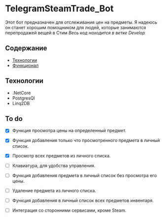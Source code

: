 # TelegramSteamTrade_Bot
Этот бот предназначен для отслеживания цен на предметы. 
Я надеюсь он станет хорошим помощником для людей, которые занимаются перепродажей вещей в Стим
*Весь код находится в ветке Develop*


## Содержание
- [Технологии](#технологии)
- [Функционал](#to-do)

## Технологии
- .NetCore 
- PostgresQl
- Linq2DB

## To do
- [x] Функция просмотра цены на определенный предмет.
- [x] Функция добавления только что просмотренного предмета в личный список.
- [x] Просмотр всех предметов из личного списка.
- [ ] Клавиатура, для удобства управления.
- [ ] Функция добавления предмета в личный список без просмотра его цены.
- [ ] Удаление предмета из личного списка.
- [ ] Функция добавления в личный список всех предметов инвентаря.
- [ ] Интеграция со сторонними сервисами, кроме Steam.



